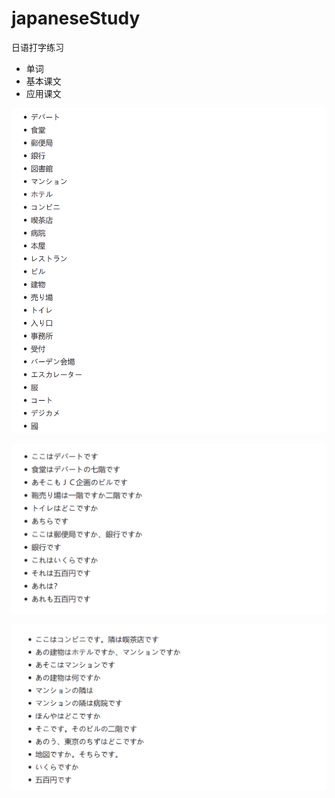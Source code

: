 # japaneseStudy

日语打字练习

* 单词
* 基本课文
* 应用课文

![1698747506420](images/README/1698747506420.png)


![1698747528942](images/README/1698747528942.png)

![1698747543517](images/README/1698747543517.png)
